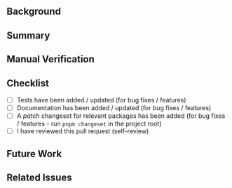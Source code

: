 <!--
Welcome to contributing to AI SDK! We're excited to see your changes.

We suggest you read the following contributing guide we've created before submitting:

https://github.com/vercel/ai/blob/main/CONTRIBUTING.md
-->

## Background

<!-- Why was this change necessary? -->

## Summary

<!-- What did you change? -->

## Manual Verification

<!--
For features & bugfixes.
Please explain how you *manually* verified that the change works end-to-end as expected (excluding automated tests).
Remove the section if it's not needed (e.g. for docs).
-->

## Checklist

<!--
Do not edit this list. Leave items unchecked that don't apply. If you need to track subtasks, create a new "## Tasks" section

Please check if the PR fulfills the following requirements:
-->

- [ ] Tests have been added / updated (for bug fixes / features)
- [ ] Documentation has been added / updated (for bug fixes / features)
- [ ] A _patch_ changeset for relevant packages has been added (for bug fixes / features - run `pnpm changeset` in the project root)
- [ ] I have reviewed this pull request (self-review)

## Future Work

<!--
Feel free to mention things not covered by this PR that can be done in future PRs.
Remove the section if it's not needed.
 -->

## Related Issues

<!--
List related issues here, e.g. "Fixes #1234".
Remove the section if it's not needed.
-->
